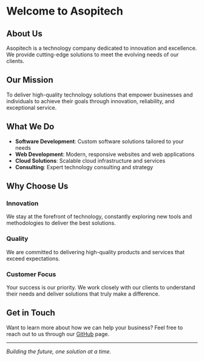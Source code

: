 # Welcome to Asopitech

## About Us

Asopitech is a technology company dedicated to innovation and excellence. We provide cutting-edge solutions to meet the evolving needs of our clients.

## Our Mission

To deliver high-quality technology solutions that empower businesses and individuals to achieve their goals through innovation, reliability, and exceptional service.

## What We Do

- **Software Development**: Custom software solutions tailored to your needs
- **Web Development**: Modern, responsive websites and web applications
- **Cloud Solutions**: Scalable cloud infrastructure and services
- **Consulting**: Expert technology consulting and strategy

## Why Choose Us

### Innovation
We stay at the forefront of technology, constantly exploring new tools and methodologies to deliver the best solutions.

### Quality
We are committed to delivering high-quality products and services that exceed expectations.

### Customer Focus
Your success is our priority. We work closely with our clients to understand their needs and deliver solutions that truly make a difference.

## Get in Touch

Want to learn more about how we can help your business? Feel free to reach out to us through our [GitHub](https://github.com/asopitech) page.

---

*Building the future, one solution at a time.*
